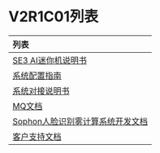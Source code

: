 # V2R1C01列表



| 列表                                                         |
| :----------------------------------------------------------- |
| [SE3 AI迷你机说明书](V2R1C01/api-lie-biao/SE3-AI-Mini-ji-shuo-ming-shu/README.md)                                             |
| [系统配置指南](V2R1C01/api-lie-biao/xi-tong-pei-zhi-zhi-nang/README.md)                                                      |
| [系统对接说明书](V2R1C01/api-lie-biao/xi-tong-dui-jie-shuo-ming-shu/README.md)                                     |
| [MQ文档](V2R1C01/api-lie-biao/1.-ji-yu-rabbit-mq-de-duan-yun-dui-jie-shuo-ming/README.md) |
| [Sophon人脸识别雾计算系统开发文档](V2R1C01/api-lie-biao/2.sophon-ren-lian-shi-bie-wu-ji-suan-xi-tong-kai-fa-wen-dang/README.md) |
| [客户支持文档](V2R1C01/api-lie-biao/3.ke-hu-zhi-chi/README.md)       |

